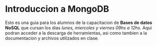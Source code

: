 # Introduccion a MongoDB

Esto es una guia para los alumnos de la capacitacion de __Bases de datos NoSQL__ que cursan los dias _lunes, miercoles y viernes 09hs a 12hs_. Aqui podran acceder a la descarga de herramientas, asi como tambien a la documentacion y archivos utilizados en clase.
